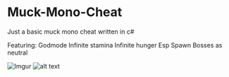 # Muck-Mono-Cheat
Just a basic muck mono cheat written in c#

Featuring:
Godmode 
Infinite stamina
Infinite hunger
Esp
Spawn Bosses as neutral

![Imgur](https://i.imgur.com/tDQxHOM.png)
![alt text](https://i.imgur.com/oT7CSE6.png)
